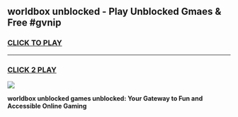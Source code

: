 
## worldbox unblocked - Play Unblocked Gmaes & Free #gvnip
<h3>
<a href="https://news.freeplayer.one?title=worldbox_unblocked&ref=03M">CLICK TO PLAY</a></h3>
<hr>

<h3>
<a href="https://news.freeplayer.one?title=worldbox_unblocked&ref=03M">CLICK 2 PLAY</a>
  
</h3>

<a href="https://news.freeplayer.one?title=worldbox_unblocked&ref=03M"><img src="https://clearcache.store/games.png"></a>


**worldbox unblocked games unblocked: Your Gateway to Fun and Accessible Online Gaming**
